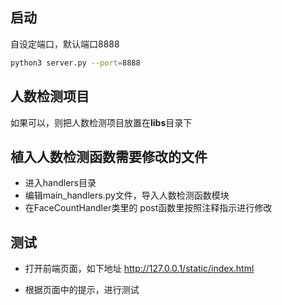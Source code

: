 ## 启动

自设定端口，默认端口8888
```sh
python3 server.py --port=8888
```
## 人数检测项目
如果可以，则把人数检测项目放置在**libs**目录下

## 植入人数检测函数需要修改的文件

- 进入handlers目录
- 编辑main_handlers.py文件，导入人数检测函数模块
- 在FaceCountHandler类里的 post函数里按照注释指示进行修改

## 测试
- 打开前端页面，如下地址
http://127.0.0.1/static/index.html

- 根据页面中的提示，进行测试